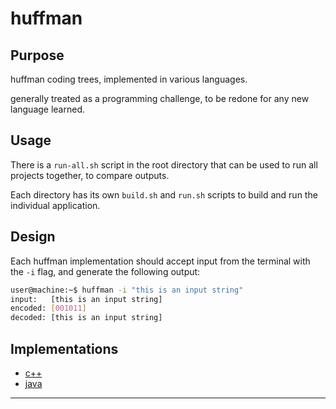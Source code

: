 # huffman
## Purpose
huffman coding trees, implemented in various languages.

generally treated as a programming challenge, to be redone for any new language learned.

## Usage
There is a `run-all.sh` script in the root directory that can be used to run all projects together, to compare outputs.

Each directory has its own `build.sh` and `run.sh` scripts to build and run the individual application.

## Design
Each huffman implementation should accept input from the terminal with the `-i` flag, and generate the following output:

```bash
user@machine:~$ huffman -i "this is an input string"
input:   [this is an input string]
encoded: [001011]
decoded: [this is an input string]
```

## Implementations
* [c++](c++-huffman/)
* [java](java-huffman/)

---

